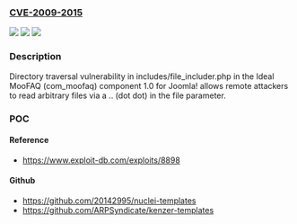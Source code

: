 ### [CVE-2009-2015](https://cve.mitre.org/cgi-bin/cvename.cgi?name=CVE-2009-2015)
![](https://img.shields.io/static/v1?label=Product&message=n%2Fa&color=blue)
![](https://img.shields.io/static/v1?label=Version&message=n%2Fa&color=blue)
![](https://img.shields.io/static/v1?label=Vulnerability&message=n%2Fa&color=brighgreen)

### Description

Directory traversal vulnerability in includes/file_includer.php in the Ideal MooFAQ (com_moofaq) component 1.0 for Joomla! allows remote attackers to read arbitrary files via a .. (dot dot) in the file parameter.

### POC

#### Reference
- https://www.exploit-db.com/exploits/8898

#### Github
- https://github.com/20142995/nuclei-templates
- https://github.com/ARPSyndicate/kenzer-templates

